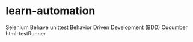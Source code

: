 # learn-automation
Selenium
Behave
unittest
Behavior Driven Development (BDD)
Cucumber
html-testRunner
